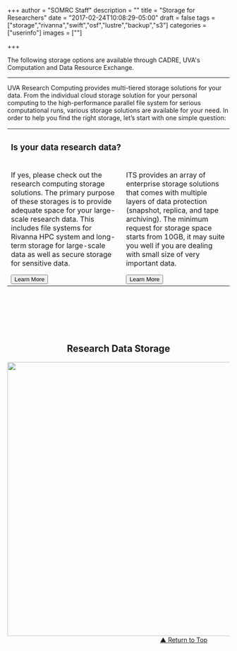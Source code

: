+++
author = "SOMRC Staff"
description = ""
title = "Storage for Researchers"
date = "2017-02-24T10:08:29-05:00"
draft = false
tags = ["storage","rivanna","swift","osf","lustre","backup","s3"]
categories = ["userinfo"]
images = [""]

+++

<p class=lead>The following storage options are available through CADRE, UVA's Computation and Data Resource Exchange.</a>

- - -

<p><map name="image-map"><area alt="" coords="405,607,728,500" href="https://security.virginia.edu/system/files/netbadge/udps2-0.pdf" shape="rect" target="" title="" /> <area alt="" coords="2135,771,2340,842" href="#crashplan" shape="rect" target="_self" title="" /> <area alt="" coords="1731,792,1873,854" href="#box" shape="rect" target="_self" title="" /> <area alt="" coords="2755,573,2627,523" href="#high-security-zone" shape="rect" target="_self" title="" /> <area alt="" coords="1912,1221,2326,1321" href="#rivanna-projects" shape="rect" target="_self" title="" /> <area alt="" coords="1701,1070,1918,1020" href="#rivanna-home" shape="rect" target="_self" title="" /> <area alt="" coords="2602,999,2301,1099" href="#rivanna-scratch" shape="rect" target="_self" title="" /> <area alt="" coords="824,1555,1133,1456,835,1485,958,1522,952,1484,902,1463,1067,1516,1070,1493" href="#value" shape="rect" target="_self" title="" /> <area alt="" coords="2158,1765,1570,1679" href="#object" shape="rect" target="_self" title="" /> <area alt="" coords="1856,503,2142,599" href="#ivy" shape="rect" target="_self" title="" /> <area alt="" coords="1936,1546,1584,1478" href="#tape" shape="rect" target="_self" title="" /></map></p>
<p><a name="top"></a></p>
<p>UVA Research Computing provides multi-tiered storage solutions for your data. From the individual cloud storage solution for your personal computing to the high-performance parallel file system for serious computational runs, various storage solutions are available for your need. In order to help you find the right storage, let’s start with one simple question:</p>
<div style="text-align:center;height:100%;">
	<table style="width:100%; text-align:left;">
		<tbody>
			<tr>
				<th colspan="2" style="border-bottom:none">
					<h3>
						Is your data research data?</h3>
				</th>
			</tr>
			<tr>
				<td>
					<p>If yes, please check out the research computing storage solutions. The primary purpose of these storages is to provide adequate space for your large-scale research data. This includes file systems for Rivanna HPC system and long-term storage for large-scale data as well as secure storage for sensitive data.</p>
					<a href="#rs" target="_self"><button class="btn btn-lg btn-success">Learn More</button></a></td>
				<td>
					<p>ITS provides an array of enterprise storage solutions that comes with multiple layers of data protection (snapshot, replica, and tape archiving). The minimum request for storage space starts from 10GB, it may suite you well if you are dealing with small size of very important data.</p>
					<a href="#es" target="_self"><button class="btn btn-lg btn-success">Learn More</button></a></td>
			</tr>
		</tbody>
	</table>
	<h2 style="padding-top:100px;font-weight:bold;">
		<a name="rs" style="text-align:left;">Research Data Storage</a></h2>
	<a href="#ivy" target="_self"><img alt="" border="0" height="621" id="Image-Maps-Com-image-maps-2017-06-14-103927" orgheight="563" orgwidth="1200" src="https://cadre.virginia.edu/sites/cadre.virginia.edu/files/Cursor_and_uvarc-storage-v4.png" usemap="#image-maps-2017-06-14-103927" width="1200" /></a><map id="ImageMapsCom-image-maps-2017-06-14-103927" name="image-maps-2017-06-14-103927"><area alt="" coords="21,53,310,103" href="http://www.virginia.edu/informationsecurity/dataprotection" shape="rect" style="outline:none;" target="_parent" title="" /> <area alt="" coords="601,27,863,77" href="https://cadre.virginia.edu/content/storage-dev#ivy" shape="rect" style="outline:none;" target="_parent" title="" /> <area alt="" coords="941,27,1055,77" href="https://cadre.virginia.edu/content/storage-dev#high-security-zone" shape="rect" style="outline:none;" target="_parent" title="" /> <area alt="" coords="601,127,715,177" href="https://cadre.virginia.edu/content/storage-dev#box" shape="rect" style="outline:none;" target="_parent" title="" /> <area alt="" coords="760,129,895,179" href="https://cadre.virginia.edu/content/storage-dev#crashplan" shape="rect" style="outline:none;" target="_parent" title="" /> <area alt="" coords="602,221,713,266" href="https://cadre.virginia.edu/content/storage-dev#rivanna-home" shape="rect" style="outline:none;" target="_parent" title="" /> <area alt="" coords="837,221,973,266" href="https://cadre.virginia.edu/content/storage-dev#rivanna-scratch" shape="rect" style="outline:none;" target="_parent" title="" /> <area alt="" coords="689,308,861,353" href="https://cadre.virginia.edu/content/storage-dev#rivanna-projects" shape="rect" style="outline:none;" target="_parent" title="" /> <area alt="" coords="253,400,425,445" href="https://cadre.virginia.edu/content/storage-dev#value" shape="rect" style="outline:none;" target="_parent" title="" /> <area alt="" coords="548,400,720,445" href="https://cadre.virginia.edu/content/storage-dev#tape" shape="rect" style="outline:none;" target="_parent" title="" /> <area alt="" coords="546,480,804,525" href="https://cadre.virginia.edu/content/storage-dev#object" shape="rect" style="outline:none;" target="_parent" title="" /></map>
	<div style="text-align:right;margin-right:10%;">
		<a class="return" href="#top" target="_self">▲ Return to Top</a></div>
</div>
<br />
<hr />
<p><a href="/node/add/storage-request" target="_new"><button class="btn btn-large btn-success" style="text-align:center;margin-right: 25%;margin-left: 25%;width: 50%;height: 10%;font-size: 26px;">Submit Storage Request</button></a></p>
<div style="text-align:center;">
	<a name="es" style="text-align:left;"></a>
	<h2 style="padding-top:100px;font-weight:bold;">
		<a name="es" style="text-align:left;">Enterprise Data Storage</a></h2>
	<a href="http://its.virginia.edu/hosting/storage/home.html" target="_new"><img orgheight="563" orgwidth="1200" src="https://somrc.virginia.edu/images/storage/storage-2.png" width="1200" /></a>
	<div style="text-align:right;margin-right:10%;">
		<a class="return" href="#top" target="_self">▲ Return to Top</a></div>
</div>
<br />
<hr />
<p><a href="http://its.virginia.edu/hosting/storage/home.html" target="_new"><button class="btn btn-large btn-success" style="text-align:center;margin-right: 25%;margin-left: 25%;width: 50%;height: 10%;font-size: 26px;">Request ITS Storage</button></a></p>
<p>&nbsp;</p>
<br />
<h2>
	Personal Computing</h2>
<h3>
	UVA Box</h3>
<p>UVA Box is a cloud-based storage and collaboration service that gives eligible members of the University community the ability to access, store, and share up to 1 TB of non-sensitive/moderately sensitive University files securely—anywhere, anytime, on any device.</p>
<p><a href="http://its.virginia.edu/box/" target="_new"><button class="btn btn-small btn-success">Learn More</button></a>&nbsp;<a class="return" href="#top" style="align:right" target="_self">▲ Return to Top</a></p>
<h3>
	CrashPlan</h3>
<p>CrashPlan is a cloud-based desktop backup service. It securely backs up your endpoint devices to the cloud. CrashPlan provides:</p>
<ul>
	<li>
		Cloud storage for backup of up to 4 endpoint devices per user</li>
	<li>
		Protection against crypto-ransomware and other malicious software that destroys/encrypts content on end-user’s devices</li>
	<li>
		Protection of University data on endpoint devices from loss due to hard drive failure, computer failure, etc.</li>
</ul>
<p>CrashPlan is currently offered at no cost to the University community until June 30, 2018. After that, the cost model/fee structure will be determined for continued use of the service. During this this initial phase, the system has a per-user quota of 250GB. If you need more space and have a valid use case, please contact ITS via the link below.</p>
<p><a href="http://its.virginia.edu/crashplan/" target="_new"><button class="btn btn-small btn-success">Learn More</button></a>&nbsp;<a class="return" href="#top" style="align:right" target="_self">▲ Return to Top</a></p>
<h2>
	High Performance Computing</h2>
<h3>
	Rivanna <code>/home</code> File System (FREE)</h3>
<p>Each user on Rivanna HPC cluster is provided with 50GB of /home directory. It is a standard place where you can store important files or data such as your research code, configuration files, and valuable output data. Users can compile, debug their codes in this space before getting ready for production runs via scheduler (SLURM on Rivanna) on compute nodes. The /home comes with 3 weeks of snapshot backup, so if you delete your data by mistake, you can ask file recovery. The 50GB is the hard quota of the space, and users are not allowed to exceed this limit. You job will fail if the hard limit is reached.</p>
<p><a href="http://arcs.virginia.edu/rivanna" target="_new"><button class="btn btn-small btn-success">Learn More</button></a>&nbsp;<a class="return" href="#top" style="align:right" target="_self">▲ Return to Top</a></p>
<h3>
	Rivanna <code>/scratch</code> File System (FREE)</h3>
<p>The /scratch file system is a large-scale, high-performance parallel file system (Lustre) where multi-threaded, high-performance read &amp; write is possible. The scratch space is freely provided, and one of the most versatile storage locations available to you -- for certain use cases and with the right tuning, /scratch performs extremely well: upwards of 10x faster than NFS-mounted storage. We recommend to use this file system whenever running a series of jobs on RIvanna. There are quotas imposed (10TB per user), but they are not strictly enforced: being over quota usually just means not being able to submit jobs until you're not over quota any more, and in many cases you can have your quota adjusted simply by asking.</p>
<p><a href="http://arcs.virginia.edu/rivanna" target="_new"><button class="btn btn-small btn-success">Learn More</button></a>&nbsp;<a class="return" href="#top" style="align:right" target="_self">▲ Return to Top</a></p>
<h3>
	<code>/project</code> File System ($TBD)</h3>
<p>The /project provides a storage place for collaboration and data sharing within the research group. Like /home and /scratch file systems, /project is mounted on the Rivanna, and users can freely move data around between those file systems. UVA faculty can purchase /project space by submitting <a href="/node/add/storage-request" target="_new">this form</a>. The system is being configured and tested as of now, and will be available in the fall semester. More details coming soon.</p>
<p><button class="btn btn-small btn-success">Learn More</button>&nbsp;<a class="return" href="#top" style="align:right" target="_self">▲ Return to Top</a></p>
<h2>
	Long-Term Storage</h2>
<h3>
	Research Value Storage ($45/TB/YR)</h3>
<p>Research Value Storage is a low-cost, moderate-performance version of the Enterprise Storage offered by ITS. Users can request a space on this system by submitting <a href="/node/add/storage-request" target="_new">this form</a>, and can use this storage without having to get an account Rivanna HPC system. It can be mounted from the central network by clients on local laptops and workstations running Linux, Windows, or Mac OSX. Although not as fast as other UVA storage solutions, Value Storage offers a familiar format which is easy to understand and use. It is differentiated from Enterprise Storage by the lack of data protection features and services that are available on the Enterprise tiers.</p>
<p><a href="/value_storage_cost_analysis" target="_new"><button class="btn btn-small btn-success">Learn More</button></a>&nbsp;<a class="return" href="#top" style="align:right" target="_self">▲ Return to Top</a></p>
<h2>
	Storage Solution for Sensitive Data</h2>
<h3>
	Ivy Secure Storage ($360/TB/YR)</h3>
<p>Ivy VM has a pool of over 2 petabytes of Network Attached Storage shared amongst users. A PI specifies the storage space s/he would like to have when requesting access to Ivy. Virtual machines do not come with any significant disk storage of their own.</p>
<p><a href="https://somrc.virginia.edu/userinfo/ivy/#storage" target="_new"><button class="btn btn-small btn-success">Learn More</button></a>&nbsp;<a class="return" href="#top" style="align:right" target="_self">▲ Return to Top</a></p>
<h3>
	High Security Zone Storage ($TBD)</h3>
<p>(coming soon)</p>
<p><button class="btn btn-small btn-success">Learn More</button>&nbsp;<a class="return" href="#top" style="align:right" target="_self">▲ Return to Top</a></p>
<h2>
	Archiving Solution (Coming Soon)</h2>
<h3>
	Disk Archiving Storage ($TBD)</h3>
<p>The object storage system is a high-performance, high-capacity, long-term, and inexpensive storage service. This storage provides individual researchers with an affordable place to store large datasets for access when needed at a later date. It can be made directly accessible from workstations, labs, and clusters as well as from central computing resources. Its usability as a "live" data storage system for running processes is limited, but it can perform very fast transfers back to the computing system.</p>
<p><button class="btn btn-small btn-success">Learn More</button>&nbsp;<a class="return" href="#top" style="align:right" target="_self">▲ Return to Top</a></p>
<h3>
	Tape Archiving ($TBD)</h3>
<p>(coming soon)</p>
<p><button class="btn btn-small btn-success">Learn More</button>&nbsp;<a class="return" href="#top" style="align:right" target="_self">▲ Return to Top</a></p>

